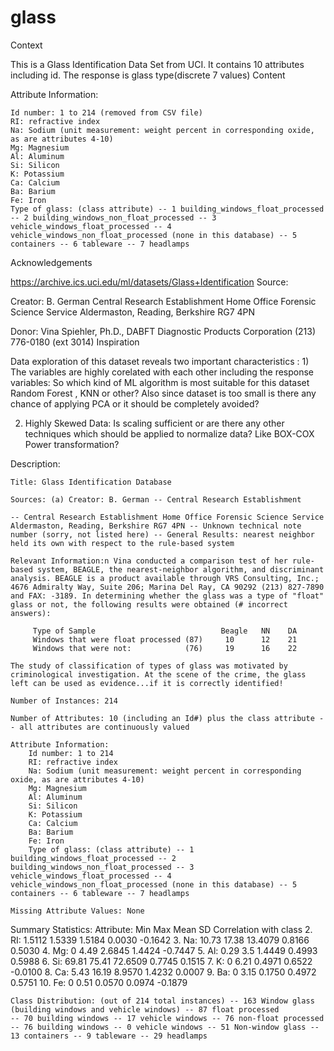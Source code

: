 # glass

Context

This is a Glass Identification Data Set from UCI. It contains 10 attributes including id. The response is glass type(discrete 7 values)
Content

Attribute Information:

    Id number: 1 to 214 (removed from CSV file)
    RI: refractive index
    Na: Sodium (unit measurement: weight percent in corresponding oxide, as are attributes 4-10)
    Mg: Magnesium
    Al: Aluminum
    Si: Silicon
    K: Potassium
    Ca: Calcium
    Ba: Barium
    Fe: Iron
    Type of glass: (class attribute) -- 1 building_windows_float_processed -- 2 building_windows_non_float_processed -- 3 vehicle_windows_float_processed -- 4 vehicle_windows_non_float_processed (none in this database) -- 5 containers -- 6 tableware -- 7 headlamps

Acknowledgements

https://archive.ics.uci.edu/ml/datasets/Glass+Identification Source:

Creator: B. German Central Research Establishment Home Office Forensic Science Service Aldermaston, Reading, Berkshire RG7 4PN

Donor: Vina Spiehler, Ph.D., DABFT Diagnostic Products Corporation (213) 776-0180 (ext 3014)
Inspiration

Data exploration of this dataset reveals two important characteristics : 1) The variables are highly corelated with each other including the response variables: So which kind of ML algorithm is most suitable for this dataset Random Forest , KNN or other? Also since dataset is too small is there any chance of applying PCA or it should be completely avoided?

2) Highly Skewed Data: Is scaling sufficient or are there any other techniques which should be applied to normalize data? Like BOX-COX Power transformation?



Description:

    Title: Glass Identification Database

    Sources: (a) Creator: B. German -- Central Research Establishment

    -- Central Research Establishment Home Office Forensic Science Service Aldermaston, Reading, Berkshire RG7 4PN -- Unknown technical note number (sorry, not listed here) -- General Results: nearest neighbor held its own with respect to the rule-based system

    Relevant Information:n Vina conducted a comparison test of her rule-based system, BEAGLE, the nearest-neighbor algorithm, and discriminant analysis. BEAGLE is a product available through VRS Consulting, Inc.; 4676 Admiralty Way, Suite 206; Marina Del Ray, CA 90292 (213) 827-7890 and FAX: -3189. In determining whether the glass was a type of "float" glass or not, the following results were obtained (# incorrect answers):

         Type of Sample                            Beagle   NN    DA
         Windows that were float processed (87)     10      12    21
         Windows that were not:            (76)     19      16    22

    The study of classification of types of glass was motivated by criminological investigation. At the scene of the crime, the glass left can be used as evidence...if it is correctly identified!

    Number of Instances: 214

    Number of Attributes: 10 (including an Id#) plus the class attribute -- all attributes are continuously valued

    Attribute Information:
        Id number: 1 to 214
        RI: refractive index
        Na: Sodium (unit measurement: weight percent in corresponding oxide, as are attributes 4-10)
        Mg: Magnesium
        Al: Aluminum
        Si: Silicon
        K: Potassium
        Ca: Calcium
        Ba: Barium
        Fe: Iron
        Type of glass: (class attribute) -- 1 building_windows_float_processed -- 2 building_windows_non_float_processed -- 3 vehicle_windows_float_processed -- 4 vehicle_windows_non_float_processed (none in this database) -- 5 containers -- 6 tableware -- 7 headlamps

    Missing Attribute Values: None

Summary Statistics: Attribute: Min Max Mean SD Correlation with class 2. RI: 1.5112 1.5339 1.5184 0.0030 -0.1642 3. Na: 10.73 17.38 13.4079 0.8166 0.5030 4. Mg: 0 4.49 2.6845 1.4424 -0.7447 5. Al: 0.29 3.5 1.4449 0.4993 0.5988 6. Si: 69.81 75.41 72.6509 0.7745 0.1515 7. K: 0 6.21 0.4971 0.6522 -0.0100 8. Ca: 5.43 16.19 8.9570 1.4232 0.0007 9. Ba: 0 3.15 0.1750 0.4972 0.5751 10. Fe: 0 0.51 0.0570 0.0974 -0.1879

    Class Distribution: (out of 214 total instances) -- 163 Window glass (building windows and vehicle windows) -- 87 float processed
    -- 70 building windows -- 17 vehicle windows -- 76 non-float processed -- 76 building windows -- 0 vehicle windows -- 51 Non-window glass -- 13 containers -- 9 tableware -- 29 headlamps

